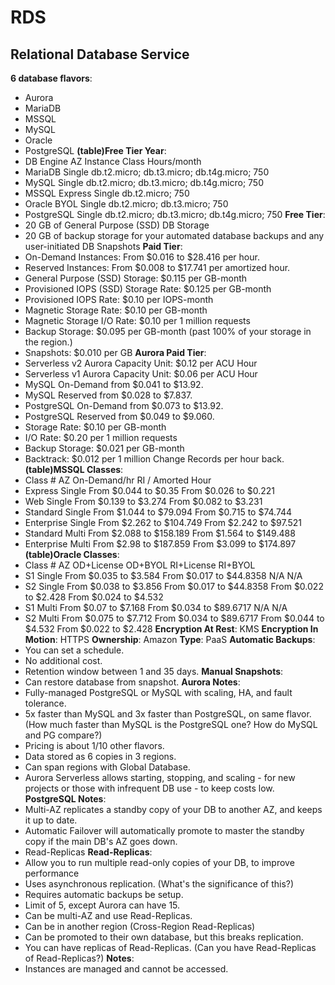 # RDS
## Relational Database Service
**6 database flavors**: 
- Aurora
- MariaDB
- MSSQL
- MySQL
- Oracle
- PostgreSQL
**(table)Free Tier Year**: 
- DB Engine AZ Instance Class Hours/month
- MariaDB Single db.t2.micro; db.t3.micro; db.t4g.micro; 750
- MySQL Single db.t2.micro; db.t3.micro; db.t4g.micro; 750
- MSSQL Express Single db.t2.micro;  750
- Oracle BYOL Single db.t2.micro; db.t3.micro; 750
- PostgreSQL Single db.t2.micro; db.t3.micro; db.t4g.micro; 750
**Free Tier**: 
- 20 GB of General Purpose (SSD) DB Storage
- 20 GB of backup storage for your automated database backups and any user-initiated DB Snapshots
**Paid Tier**: 
- On-Demand Instances: From $0.016 to $28.416 per hour.
- Reserved Instances: From $0.008 to $17.741 per amortized hour.
- General Purpose (SSD) Storage: $0.115 per GB-month
- Provisioned IOPS (SSD) Storage Rate: $0.125 per GB-month
- Provisioned IOPS Rate: $0.10 per IOPS-month
- Magnetic Storage Rate: $0.10 per GB-month
- Magnetic Storage I/O Rate: $0.10 per 1 million requests
- Backup Storage: $0.095 per GB-month (past 100% of your storage in the region.)
- Snapshots: $0.010 per GB
**Aurora Paid Tier**: 
- Serverless v2 Aurora Capacity Unit: $0.12 per ACU Hour
- Serverless v1 Aurora Capacity Unit: $0.06 per ACU Hour
- MySQL On-Demand from $0.041 to $13.92.
- MySQL Reserved from $0.028 to $7.837.
- PostgreSQL On-Demand from $0.073 to $13.92.
- PostgreSQL Reserved from $0.049 to $9.060.
- Storage Rate: $0.10 per GB-month
- I/O Rate: $0.20 per 1 million requests
- Backup Storage: $0.021 per GB-month
- Backtrack: $0.012 per 1 million Change Records per hour back.
**(table)MSSQL Classes**: 
- Class # AZ On-Demand/hr RI / Amorted Hour
- Express Single From $0.044 to $0.35 From $0.026 to $0.221
- Web Single From $0.139 to $3.274 From $0.082 to $3.231
- Standard Single From $1.044 to $79.094 From $0.715 to $74.744
- Enterprise Single From $2.262 to $104.749 From $2.242 to $97.521
- Standard Multi From $2.088 to $158.189 From $1.564 to $149.488
- Enterprise Multi From $2.98 to $187.859 From $3.099 to $174.897
**(table)Oracle Classes**: 
- Class # AZ OD+License OD+BYOL RI+License RI+BYOL
- S1 Single From $0.035 to $3.584 From $0.017 to $44.8358 N/A N/A
- S2 Single From $0.038 to $3.856 From $0.017 to $44.8358 From $0.022 to $2.428 From $0.024 to $4.532
- S1 Multi From $0.07 to $7.168 From $0.034 to $89.6717 N/A N/A
- S2 Multi From $0.075 to $7.712 From $0.034 to $89.6717 From $0.044 to $4.532 From $0.022 to $2.428
**Encryption At Rest**: KMS
**Encryption In Motion**: HTTPS
**Ownership**: Amazon
**Type**: PaaS
**Automatic Backups**: 
- You can set a schedule.
- No additional cost.
- Retention window between 1 and 35 days.
**Manual Snapshots**: 
- Can restore database from snapshot.
**Aurora Notes**: 
- Fully-managed PostgreSQL or MySQL with scaling, HA, and fault tolerance.
- 5x faster than MySQL and 3x faster than PostgreSQL, on same flavor. (How much faster than MySQL is the PostgreSQL one? How do MySQL and PG compare?)
- Pricing is about 1/10 other flavors.
- Data stored as 6 copies in 3 regions.
- Can span regions with Global Database.
- Aurora Serverless allows starting, stopping, and scaling - for new projects or those with infrequent DB use - to keep costs low.
**PostgreSQL Notes**: 
- Multi-AZ replicates a standby copy of your DB to another AZ, and keeps it up to date.
- Automatic Failover will automatically promote to master the standby copy if the main DB's AZ goes down.
- Read-Replicas 
**Read-Replicas**: 
- Allow you to run multiple read-only copies of your DB, to improve performance
- Uses asynchronous replication. (What's the significance of this?) 
- Requires automatic backups be setup.
- Limit of 5, except Aurora can have 15.
- Can be multi-AZ and use Read-Replicas.
- Can be in another region (Cross-Region Read-Replicas)
- Can be promoted to their own database, but this breaks replication.
- You can have replicas of Read-Replicas. (Can you have Read-Replicas of Read-Replicas?)
**Notes**: 
- Instances are managed and cannot be accessed.
